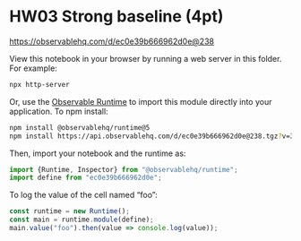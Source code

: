 # HW03 Strong baseline (4pt)

https://observablehq.com/d/ec0e39b666962d0e@238

View this notebook in your browser by running a web server in this folder. For
example:

~~~sh
npx http-server
~~~

Or, use the [Observable Runtime](https://github.com/observablehq/runtime) to
import this module directly into your application. To npm install:

~~~sh
npm install @observablehq/runtime@5
npm install https://api.observablehq.com/d/ec0e39b666962d0e@238.tgz?v=3
~~~

Then, import your notebook and the runtime as:

~~~js
import {Runtime, Inspector} from "@observablehq/runtime";
import define from "ec0e39b666962d0e";
~~~

To log the value of the cell named “foo”:

~~~js
const runtime = new Runtime();
const main = runtime.module(define);
main.value("foo").then(value => console.log(value));
~~~
